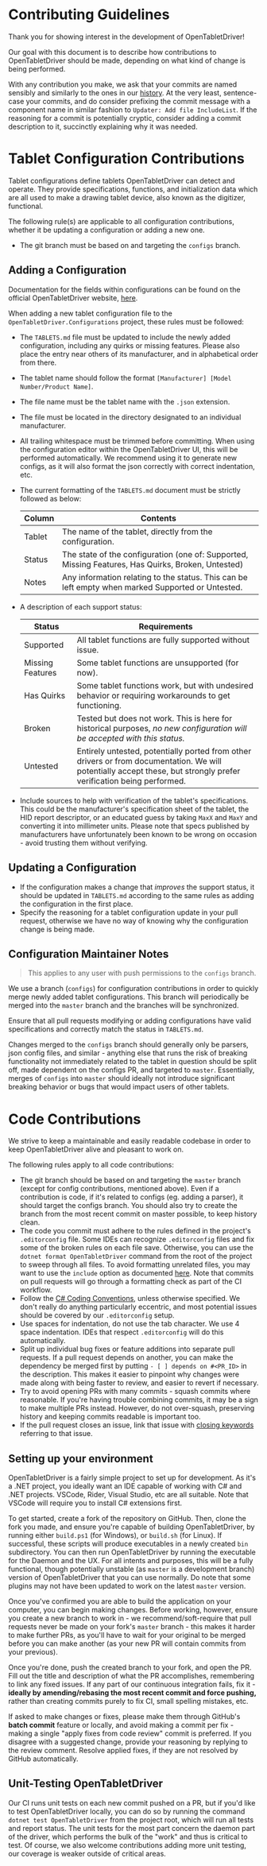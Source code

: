 # Contributing Guidelines

Thank you for showing interest in the development of OpenTabletDriver!

Our goal with this document is to describe how contributions to OpenTabletDriver should be made,
depending on what kind of change is being performed.

With any contribution you make, we ask that your commits are named sensibly and similarly to the ones in our [history](https://github.com/OpenTabletDriver/OpenTabletDriver/commits/master).
At the very least, sentence-case your commits, and do consider prefixing the commit message with a component name in similar fashion to `Updater: Add file IncludeList`.
If the reasoning for a commit is potentially cryptic, consider adding a commit description to it, succinctly explaining why it was needed.

# Tablet Configuration Contributions

Tablet configurations define tablets OpenTabletDriver can detect and operate. They provide
specifications, functions, and initialization data which are all used to make a drawing tablet
device, also known as the digitizer, functional.

The following rule(s) are applicable to all configuration contributions, whether it be updating a configuration or adding a new one.

- The git branch must be based on and targeting the `configs` branch.

## Adding a Configuration

Documentation for the fields within configurations can be found on the official OpenTabletDriver
website, [here](https://opentabletdriver.net/Wiki/Development/Configurations).

When adding a new tablet configuration file to the `OpenTabletDriver.Configurations` project, these
rules must be followed:

- The `TABLETS.md` file must be updated to include the newly added configuration, including any
  quirks or missing features. Please also place the entry near others of its manufacturer, and in
  alphabetical order from there.
- The tablet name should follow the format `[Manufacturer] [Model Number/Product Name]`.
- The file name must be the tablet name with the `.json` extension.
- The file must be located in the directory designated to an individual manufacturer.
- All trailing whitespace must be trimmed before committing. When using the configuration editor
  within the OpenTabletDriver UI, this will be performed automatically. We recommend using it to
  generate new configs, as it will also format the json correctly with correct indentation, etc.
- The current formatting of the `TABLETS.md` document must be strictly followed as below:

  | Column | Contents                                                                                          |
  | ------ | ------------------------------------------------------------------------------------------------- |
  | Tablet | The name of the tablet, directly from the configuration.                                          |
  | Status | The state of the configuration (one of: Supported, Missing Features, Has Quirks, Broken, Untested) |
  | Notes  | Any information relating to the status. This can be left empty when marked Supported or Untested. |

- A description of each support status:

  | Status           | Requirements                                                                                                              |
  | ---------------- | ------------------------------------------------------------------------------------------------------------------------- |
  | Supported        | All tablet functions are fully supported without issue.                                                                   |
  | Missing Features | Some tablet functions are unsupported (for now).                                    |
  | Has Quirks       | Some tablet functions work, but with undesired behavior or requiring workarounds to get functioning.                      |
  | Broken           | Tested but does not work. This is here for historical purposes, *no new configuration will be accepted with this status.* |
  | Untested         | Entirely untested, potentially ported from other drivers or from documentation. We will potentially accept these, but strongly prefer verification being performed. |

- Include sources to help with verification of the tablet's specifications. This could be the
  manufacturer's specification sheet of the tablet, the HID report descriptor, or an educated guess
  by taking `MaxX` and `MaxY` and converting it into millimeter units. Please note that specs published
  by manufacturers have unfortunately been known to be wrong on occasion - avoid trusting them
  without verifying.

## Updating a Configuration

- If the configuration makes a change that *improves* the support status, it should be updated in
  `TABLETS.md` according to the same rules as adding the configuration in the first place.
- Specify the reasoning for a tablet configuration update in your pull request, otherwise we have no
  way of knowing why the configuration change is being made.

## Configuration Maintainer Notes

> This applies to any user with push permissions to the `configs` branch.

We use a branch (`configs`) for configuration contributions in order to quickly merge newly added tablet configurations.
This branch will periodically be merged into the `master` branch and the branches will be synchronized.

Ensure that all pull requests modifying or adding configurations have valid specifications and correctly match the status in `TABLETS.md`.

Changes merged to the `configs` branch should generally only be parsers, json config files, and
similar - anything else that runs the risk of breaking functionality not immediately related to the
tablet in question should be split off, made dependent on the configs PR, and targeted to `master`.
Essentially, merges of `configs` into `master` should ideally not introduce significant breaking behavior or
bugs that would impact users of other tablets.

# Code Contributions

We strive to keep a maintainable and easily readable codebase in order to keep OpenTabletDriver alive and pleasant to work on.

The following rules apply to all code contributions:

- The git branch should be based on and targeting the `master` branch (except for config
  contributions, mentioned above). Even if a contribution is code, if it's related to configs (eg.
  adding a parser), it should target the configs branch. You should also try to create the branch
  from the most recent commit on master possible, to keep history clean.
- The code you commit must adhere to the rules defined in the project's `.editorconfig` file.
  Some IDEs can recognize `.editorconfig` files and fix some of the broken rules on each file save.
  Otherwise, you can use the `dotnet format OpenTabletDriver` command from the root of the project to sweep through all files.
  To avoid formatting unrelated files, you may want to use the `include` option as documented [here](https://docs.microsoft.com/en-us/dotnet/core/tools/dotnet-format#options).
  Note that commits on pull requests will go through a formatting check as part of the CI workflow.
- Follow the [C# Coding
  Conventions](https://docs.microsoft.com/en-us/dotnet/csharp/fundamentals/coding-style/coding-conventions),
  unless otherwise specified. We don't really do anything particularly eccentric, and most potential issues should be covered by our `.editorconfig` setup.
- Use spaces for indentation, do not use the tab character. We use 4 space indentation. IDEs that
  respect `.editorconfig` will do this automatically.
- Split up individual bug fixes or feature additions into separate pull requests. If a pull request
  depends on another, you can make the dependency be merged first by putting `- [ ] depends on
  #<PR_ID>` in the description. This makes it easier to pinpoint why changes were made along with being
  faster to review, and easier to revert if necessary.
- Try to avoid opening PRs with many commits - squash commits where reasonable. If you're having
  trouble combining commits, it may be a sign to make multiple PRs instead. However, do not
  over-squash, preserving history and keeping commits readable is important too.
- If the pull request closes an issue, link that issue with [closing
  keywords](https://docs.github.com/en/issues/tracking-your-work-with-issues/linking-a-pull-request-to-an-issue#linking-a-pull-request-to-an-issue-using-a-keyword)
  referring to that issue.

## Setting up your environment

OpenTabletDriver is a fairly simple project to set up for development. As it's a .NET project, you
ideally want an IDE capable of working with C# and .NET projects. VSCode, Rider, Visual Studio, etc
are all suitable. Note that VSCode will require you to install C# extensions first.

To get started, create a fork of the repository on GitHub. Then, clone the fork you made, and ensure
you're capable of building OpenTabletDriver, by running either `build.ps1` (for Windows), or
`build.sh` (for Linux). If successful, these scripts will produce executables in a newly created
`bin` subdirectory. You can then run OpenTabletDriver by running the executable for the Daemon and
the UX. For all intents and purposes, this will be a fully functional, though potentially unstable
(as `master` is a development branch) version of OpenTabletDriver that you can use normally.
Do note that some plugins may not have been updated to work on the latest `master` version.

Once you've confirmed you are able to build the application on your computer, you can begin making
changes. Before working, however, ensure you create a new branch to work in - we
recommend/soft-require that pull requests never be made on your fork's `master` branch - this makes
it harder to make further PRs, as you'll have to wait for your original to be merged before you can
make another (as your new PR will contain commits from your previous).

Once you're done, push the created branch to your fork, and open the PR. Fill out the title and
description of what the PR accomplishes, remembering to link any fixed issues. If any part of our
continuous integration fails, fix it - **ideally by amending/rebasing the most recent commit and force
pushing,** rather than creating commits purely to fix CI, small spelling mistakes, etc.

If asked to make changes or fixes, please make them through GitHub's **batch commit** feature or
locally, and avoid making a commit per fix - making a single "apply fixes from code review" commit
is preferred. If you disagree with a suggested change, provide your reasoning by replying to the
review comment. Resolve applied fixes, if they are not resolved by GitHub automatically.

## Unit-Testing OpenTabletDriver

Our CI runs unit tests on each new commit pushed on a PR, but if you'd like to test OpenTabletDriver locally, you can do so by running the command `dotnet test OpenTabletDriver` from the project root, which will run all tests and report status.
The unit tests for the most part concern the daemon part of the driver, which performs the bulk of the "work" and thus is critical to test.
Of course, we also welcome contributions adding more unit testing, our coverage is weaker outside of
critical areas.
